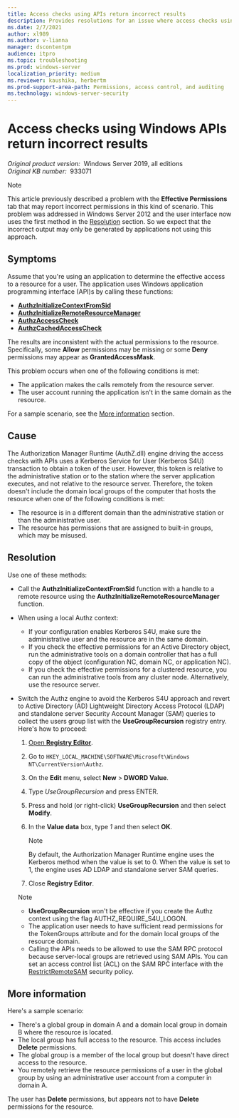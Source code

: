 ```yaml
---
title: Access checks using APIs return incorrect results
description: Provides resolutions for an issue where access checks using Windows APIs return incorrect results.
ms.date: 2/7/2021
author: xl989
ms.author: v-lianna
manager: dscontentpm
audience: itpro
ms.topic: troubleshooting
ms.prod: windows-server
localization_priority: medium
ms.reviewer: kaushika, herbertm
ms.prod-support-area-path: Permissions, access control, and auditing
ms.technology: windows-server-security
---
```

# Access checks using Windows APIs return incorrect results

_Original product version:_ &nbsp;Windows Server 2019, all editions  
_Original KB number:_ &nbsp;933071

> [!NOTE]
> This article previously described a problem with the **Effective Permissions** tab that may report incorrect permissions in this kind of scenario. This problem was addressed in Windows Server 2012 and the user interface now uses the first method in the [Resolution](#Resolution) section. So we expect that the incorrect output may only be generated by applications not using this approach.

## Symptoms

Assume that you're using an application to determine the effective access to a resource for a user. The application uses Windows application programming interface (API)s by calling these functions:

- [**AuthzInitializeContextFromSid**](/windows/win32/api/authz/nf-authz-authzinitializecontextfromsid)
- [**AuthzInitializeRemoteResourceManager**](/windows/win32/api/authz/nf-authz-authzinitializeremoteresourcemanager)
- [**AuthzAccessCheck**](/windows/win32/api/authz/nf-authz-authzaccesscheck)
- [**AuthzCachedAccessCheck**](/windows/win32/api/authz/nf-authz-authzcachedaccesscheck)

The results are inconsistent with the actual permissions to the resource. Specifically, some **Allow** permissions may be missing or some **Deny** permissions may appear as **GrantedAccessMask**.

This problem occurs when one of the following conditions is met:

- The application makes the calls remotely from the resource server.
- The user account running the application isn't in the same domain as the resource.

For a sample scenario, see the [More information](#more-information) section.

## Cause

The Authorization Manager Runtime (AuthZ.dll) engine driving the access checks with APIs uses a Kerberos Service for User (Kerberos S4U) transaction to obtain a token of the user. However, this token is relative to the administrative station or to the station where the server application executes, and not relative to the resource server. Therefore, the token doesn't include the domain local groups of the computer that hosts the resource when one of the following conditions is met:

- The resource is in a different domain than the administrative station or than the administrative user.
- The resource has permissions that are assigned to built-in groups, which may be misused.

## Resolution

Use one of these methods:

- Call the **AuthzInitializeContextFromSid** function with a handle to a remote resource using the **AuthzInitializeRemoteResourceManager** function.
- When using a local Authz context:
  - If your configuration enables Kerberos S4U, make sure the administrative user and the resource are in the same domain.
  - If you check the effective permissions for an Active Directory object, run the administrative tools on a domain controller that has a full copy of the object (configuration NC, domain NC, or application NC).
  - If you check the effective permissions for a clustered resource, you can run the administrative tools from any cluster node. Alternatively, use the resource server.
- Switch the Authz engine to avoid the Kerberos S4U approach and revert to Active Directory (AD) Lightweight Directory Access Protocol (LDAP) and standalone server Security Account Manager (SAM) queries to collect the users group list with the **UseGroupRecursion** registry entry. Here's how to proceed:

    1. [Open **Registry Editor**](https://support.microsoft.com/windows/how-to-open-registry-editor-in-windows-10-deab38e6-91d6-e0aa-4b7c-8878d9e07b11).
    2. Go to `HKEY_LOCAL_MACHINE\SOFTWARE\Microsoft\Windows NT\CurrentVersion\Authz`.
    3. On the **Edit** menu, select **New** > **DWORD Value**.
    4. Type *UseGroupRecursion* and press ENTER.
    5. Press and hold (or right-click) **UseGroupRecursion** and then select **Modify**.
    6. In the **Value data** box, type *1* and then select **OK**.

        > [!NOTE]
        > By default, the Authorization Manager Runtime engine uses the Kerberos method when the value is set to 0. When the value is set to 1, the engine uses AD LDAP and standalone server SAM queries.
    7. Close **Registry Editor**.

    > [!NOTE]
    >
    > - **UseGroupRecursion** won't be effective if you create the Authz context using the flag AUTHZ_REQUIRE_S4U_LOGON.
    > - The application user needs to have sufficient read permissions for the TokenGroups attribute and for the domain local groups of the resource domain.
    > - Calling the APIs needs to be allowed to use the SAM RPC protocol because server-local groups are retrieved using SAM APIs. You can set an access control list (ACL) on the SAM RPC interface with the [RestrictRemoteSAM](/windows/security/threat-protection/security-policy-settings/network-access-restrict-clients-allowed-to-make-remote-sam-calls) security policy.

## More information

Here's a sample scenario:

- There's a global group in domain A and a domain local group in domain B where the resource is located.
- The local group has full access to the resource. This access includes **Delete** permissions.
- The global group is a member of the local group but doesn't have direct access to the resource.
- You remotely retrieve the resource permissions of a user in the global group by using an administrative user account from a computer in domain A.

The user has **Delete** permissions, but appears not to have **Delete** permissions for the resource.
